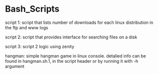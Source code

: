 # Bash_Scripts

script 1:
	script that lists number of downloads for each linux distribution in the ftp and www logs

script 2:
	script that provides interface for searching files on a disk

script 3:
	script 2 logic using zenity

hangman:
	simple hangman game in linux console. detalied info can be found in hangman.sh.1, in the script header or by running it with -h argument
